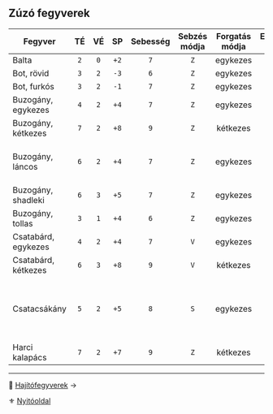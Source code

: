 ## Zúzó fegyverek

<!-- tag: md_table_fegyver_start -->

| Fegyver             | TÉ  | VÉ  |  SP  | Sebesség | Sebzés módja | Forgatás módja | Erőbónusz limit | Átütés | Íves | MK  | KF  | Pengehossz | Kategória | Speciális                                                                         |
| ------------------- | :-: | :-: | :--: | :------: | :----------: | :------------: | :-------------: | :----: | :--: | :-: | :-: | :--------: | :-------: | --------------------------------------------------------------------------------- |
| Balta               | `2` | `0` | `+2` |   `7`    |     `Z`      |    egykezes    |      `99`       |  `0`   | `0`  | `0` | `0` |    `0`     |   zúzó    |                                                                                   |
| Bot, rövid          | `3` | `2` | `-3` |   `6`    |     `Z`      |    egykezes    |       `0`       |  `0`   | `0`  | `0` | `0` |   `0.5`    |   zúzó    |                                                                                   |
| Bot, furkós         | `3` | `2` | `-1` |   `7`    |     `Z`      |    egykezes    |       `2`       |  `0`   | `0`  | `0` | `0` |    `1`     |   zúzó    |                                                                                   |
| Buzogány, egykezes  | `4` | `2` | `+4` |   `7`    |     `Z`      |    egykezes    |       `4`       |  `0`   | `0`  | `0` | `0` |    `1`     |   zúzó    |                                                                                   |
| Buzogány, kétkezes  | `7` | `2` | `+8` |   `9`    |     `Z`      |    kétkezes    |      `99`       |  `5`   | `0`  | `0` | `0` |   `1.5`    |   zúzó    | **Erő** követelmény:`+2`                                                          |
| Buzogány, láncos    | `6` | `2` | `+4` |   `7`    |     `Z`      |    egykezes    |      `99`       |  `0`   | `0`  | `0` | `0` |    `1`     |   zúzó    | Ellene az ellenfél Pajzs VÉ fele számít csak!                                     |
| Buzogány, shadleki  | `6` | `3` | `+5` |   `7`    |     `Z`      |    egykezes    |      `99`       |  `3`   | `0`  | `0` | `0` |    `1`     |   zúzó    |                                                                                   |
| Buzogány, tollas    | `3` | `1` | `+4` |   `6`    |     `Z`      |    egykezes    |       `4`       |  `2`   | `0`  | `0` | `0` |   `0.5`    |   zúzó    |                                                                                   |
| Csatabárd, egykezes | `4` | `2` | `+4` |   `7`    |     `V`      |    egykezes    |       `4`       |  `2`   | `0`  | `0` | `0` |   `0.5`    |   zúzó    |                                                                                   |
| Csatabárd, kétkezes | `6` | `3` | `+8` |   `9`    |     `V`      |    kétkezes    |      `99`       |  `4`   | `0`  | `0` | `0` |   `1.5`    |   zúzó    |                                                                                   |
| Csatacsákány        | `5` | `2` | `+5` |   `8`    |     `S`      |    egykezes    |      `99`       |  `10`  | `0`  | `0` | `0` |    `1`     |   zúzó    | Nagyon vérzik.<br />`50%` az esély, hogy beragad és nem lehet kihúzni harc közben |
| Harci kalapács      | `7` | `2` | `+7` |   `9`    |     `Z`      |    kétkezes    |      `99`       |  `0`   | `0`  | `0` | `0` |   `1.5`    |   zúzó    | **Erő** követelmény:`+2`                                                          |

<!-- tag: md_table_fegyver_end -->

---

🔗 [Hajítófegyverek](068_07_hajitofegyverek.md) →

⚜️ [Nyitóoldal](start.md#6-harcrendszer-%EF%B8%8F)
